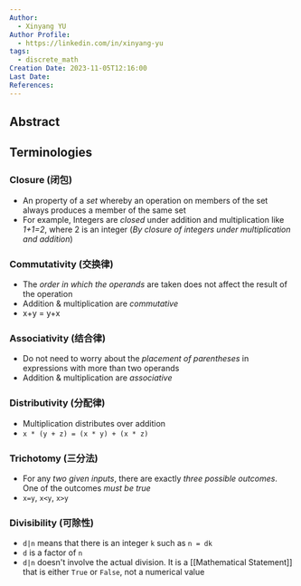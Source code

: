 ```yaml
---
Author:
  - Xinyang YU
Author Profile:
  - https://linkedin.com/in/xinyang-yu
tags:
  - discrete_math
Creation Date: 2023-11-05T12:16:00
Last Date: 
References:
---
```

## Abstract



## Terminologies
### Closure (闭包)
- An property of a *set* whereby an operation on members of the set always produces a member of the same set
- For example, Integers are *closed* under addition and multiplication like *1+1=2*, where 2 is an integer (*By  closure of integers under multiplication and addition*)
### Commutativity (交换律)
- The *order in which the operands* are taken does not affect the result of the operation
- Addition & multiplication are *commutative*
- x+y = y+x
### Associativity (结合律)
- Do not need to worry about the *placement of parentheses* in expressions with more than two operands
- Addition & multiplication are *associative*
### Distributivity (分配律)
- Multiplication distributes over addition
- ```x * (y + z) = (x * y) + (x * z)```
### Trichotomy (三分法)
- For any *two given inputs*, there are exactly *three possible outcomes*. One of the outcomes *must be true*
- `x=y`, `x<y`, `x>y`

### Divisibility (可除性)
- `d|n` means that there is an integer `k` such as `n = dk`
- `d` is a factor of `n`
- `d|n` doesn't involve the actual division. It is a [[Mathematical Statement]] that is either `True` or `False`, not a numerical value